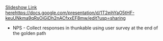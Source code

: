 [Slideshow Link here](https://docs.google.com/presentation/d/1T2ejhYaO5tHF-keuUNkma9qRsOiGiDh2nACfxxEF8mw/edit?usp=sharing)https://docs.google.com/presentation/d/1T2ejhYaO5tHF-keuUNkma9qRsOiGiDh2nACfxxEF8mw/edit?usp=sharing
* NPS - Collect responses in thunkable using user survey at the end of the golden path
